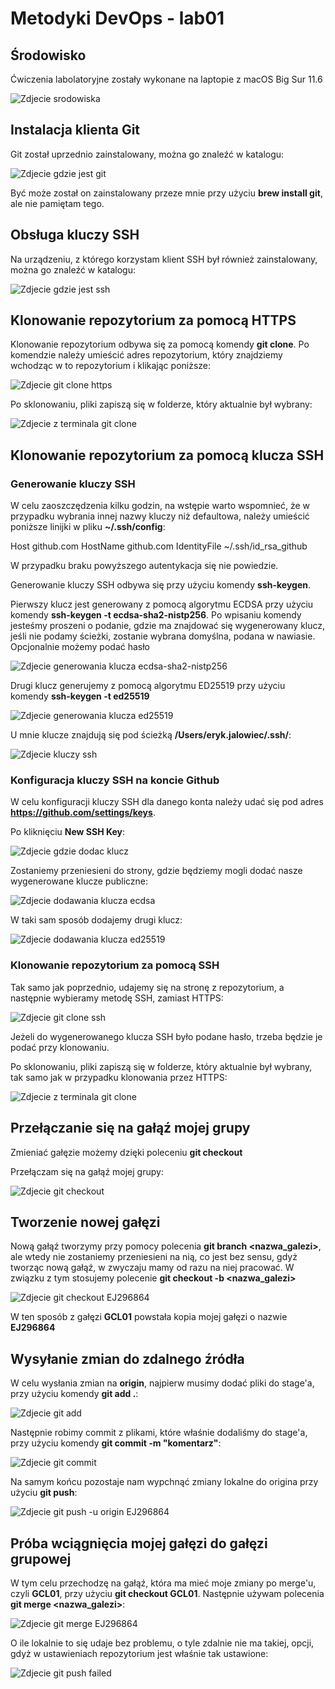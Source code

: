 # Metodyki DevOps - lab01

## Środowisko

Ćwiczenia labolatoryjne zostały wykonane na laptopie z macOS Big Sur 11.6

![Zdjecie srodowiska](screenshots/macos-big-siur.png)

## Instalacja klienta Git

Git został uprzednio zainstalowany, można go znaleźć w katalogu:

![Zdjecie gdzie jest git](screenshots/which-git.png)

Być może został on zainstalowany przeze mnie przy użyciu **brew install git**, ale nie pamiętam tego.

## Obsługa kluczy SSH

Na urządzeniu, z którego korzystam klient SSH był również zainstalowany, można go znaleźć w katalogu:

![Zdjecie gdzie jest ssh](screenshots/which-ssh.png)

## Klonowanie repozytorium za pomocą HTTPS

Klonowanie repozytorium odbywa się za pomocą komendy **git clone**. Po komendzie należy umieścić adres repozytorium, który znajdziemy wchodząc w to repozytorium i klikając poniższe:

![Zdjecie git clone https](screenshots/git-clone-https.png)

Po sklonowaniu, pliki zapiszą się w folderze, który aktualnie był wybrany:

![Zdjecie z terminala git clone](screenshots/git-clone-https-terminal.png)

## Klonowanie repozytorium za pomocą klucza SSH

### Generowanie kluczy SSH

W celu zaoszczędzenia kilku godzin, na wstępie warto wspomnieć, że w przypadku wybrania innej nazwy kluczy niż defaultowa, należy umieścić poniższe linijki w pliku **~/.ssh/config**:

Host github.com
    HostName github.com
    IdentityFile ~/.ssh/id_rsa_github


 W przypadku braku powyższego autentykacja się nie powiedzie.

Generowanie kluczy SSH odbywa się przy użyciu komendy **ssh-keygen**.

Pierwszy klucz jest generowany z pomocą algorytmu ECDSA przy użyciu komendy **ssh-keygen -t ecdsa-sha2-nistp256**. 
Po wpisaniu komendy jesteśmy proszeni o podanie, gdzie ma znajdować się wygenerowany klucz, jeśli nie podamy ścieżki, zostanie wybrana domyślna, podana w nawiasie. Opcjonalnie możemy podać hasło

![Zdjecie generowania klucza ecdsa-sha2-nistp256](screenshots/ssh-keygen-ecdsa-sha2-nistp256.png)

Drugi klucz generujemy z pomocą algorytmu ED25519 przy użyciu komendy **ssh-keygen -t ed25519**

![Zdjecie generowania klucza ed25519](screenshots/ssh-keygen-ed25519.png)

U mnie klucze znajdują się pod ścieżką **/Users/eryk.jalowiec/.ssh/**:

![Zdjecie kluczy ssh](screenshots/ssh-keys.png)

### Konfiguracja kluczy SSH na koncie Github

W celu konfiguracji kluczy SSH dla danego konta należy udać się pod adres **https://github.com/settings/keys**.

Po kliknięciu **New SSH Key**:

![Zdjecie gdzie dodac klucz](screenshots/ssh-key-add.png)

 Zostaniemy przeniesieni do strony, gdzie będziemy mogli dodać nasze wygenerowane klucze publiczne:

![Zdjecie dodawania klucza ecdsa](screenshots/ssh-ecdsa-key-add.png)

W taki sam sposób dodajemy drugi klucz:

![Zdjecie dodawania klucza ed25519](screenshots/ssh-ed25519-key-add.png)

### Klonowanie repozytorium za pomocą SSH

Tak samo jak poprzednio, udajemy się na stronę z repozytorium, a następnie wybieramy metodę SSH, zamiast HTTPS:

![Zdjecie git clone ssh](screenshots/git-clone-ssh.png)

Jeżeli do wygenerowanego klucza SSH było podane hasło, trzeba będzie je podać przy klonowaniu.

Po sklonowaniu, pliki zapiszą się w folderze, który aktualnie był wybrany, tak samo jak w przypadku klonowania przez HTTPS:

![Zdjecie z terminala git clone](screenshots/git-clone-ssh-terminal.png)

## Przełączanie się na gałąź mojej grupy

Zmieniać gałęzie możemy dzięki poleceniu **git checkout**

Przełączam się na gałąź mojej grupy:

![Zdjecie git checkout](screenshots/git-checkout-gcl01.png)

## Tworzenie nowej gałęzi

Nową gałąź tworzymy przy pomocy polecenia **git branch <nazwa_galezi>**, ale wtedy nie zostaniemy przeniesieni na nią, co jest bez sensu, gdyż tworząc nową gałąź, w zwyczaju mamy od razu na niej pracować. W związku z tym stosujemy polecenie **git checkout -b <nazwa_galezi>**

![Zdjecie git checkout EJ296864](screenshots/git-checkout-b-EJ296864.png)

W ten sposób z gałęzi **GCL01** powstała kopia mojej gałęzi o nazwie **EJ296864**

## Wysyłanie zmian do zdalnego źródła

W celu wysłania zmian na **origin**, najpierw musimy dodać pliki do stage'a, przy użyciu komendy **git add .**:

![Zdjecie git add](git-add.png)

Następnie robimy commit z plikami, które właśnie dodaliśmy do stage'a, przy użyciu komendy **git commit -m "komentarz"**:

![Zdjecie git commit](git-commit.png)

Na samym końcu pozostaje nam wypchnąć zmiany lokalne do origina przy użyciu **git push**:

![Zdjecie git push -u origin EJ296864](git-push-u-origin-EJ296864.png)

## Próba wciągnięcia mojej gałęzi do gałęzi grupowej

W tym celu przechodzę na gałąź, która ma mieć moje zmiany po merge'u, czyli **GCL01**, przy użyciu **git checkout GCL01**.
Następnie używam polecenia **git merge <nazwa_galezi>**:

![Zdjecie git merge EJ296864](git-merge-EJ296864.png)

O ile lokalnie to się udaje bez problemu, o tyle zdalnie nie ma takiej, opcji, gdyż w ustawieniach repozytorium jest właśnie tak ustawione:

![Zdjecie git push failed](git-push-failed.png)



